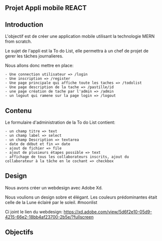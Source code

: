 Projet Appli mobile REACT
----------------------------

Introduction
------------

L'objectif est de créer une application mobile utilisant la technologie MERN from scratch.

Le sujet de l'appli est la To do List, elle permettra à un chef de projet de gerer les tâches journalieres.

Nous allons donc mettre en place:

    - Une connection utilisateur => /login
    - Une inscription => /register
    - Une page principale qui affiche toute les taches => /todolist
    - Une page description de la tache => /pastille/id
    - une page création de tache par l'admin => /admin
    - un logout qui ramene sur la page login => /logout


Contenu
---------

Le formulaire d'administration de la To do List contient:

    - un champ titre => text
    - un champ label => select
    - un champ Description => textarea
    - date de début et fin => date
    - ajout de fichier => file
    - ajout de plusieurs étapes possible => text
    - affichage de tous les collaborateurs inscrits, ajout du collaborateur à la tâche en le cochant => checkbox


Design
------

Nous avons créer un webdesign avec Adobe Xd.

Nous voulions un design sobre et élégant. Les couleurs prédominantes était celle de la Lune éclairé par le soleil. #moonlist

Ci joint le lien du webdesign: https://xd.adobe.com/view/5d6f2e10-05d9-4215-66e2-18bb4af23700-2b5e/?fullscreen


Objectifs
---------




